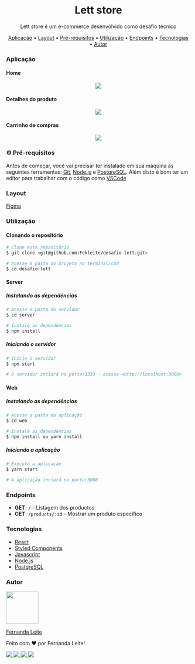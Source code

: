 <h1 align="center">Lett store</h1>

<p align="center">Lett store é um e-commerce desenvolvido como desafio técnico</p>

<p align="center">
 <a href="#aplicação">Aplicação</a> • 
 <a href="#layout">Layout</a> • 
 <a href="#pré-requisitos">Pré-requisitos</a> • 
 <a href="#utilização">Utilização</a> •
 <a href="#endpoints">Endpoints</a> •
 <a href="#tecnologias">Tecnologias</a> •  
 <a href="#autor">Autor</a>
</p>

### Aplicação

#### Home
<p align="center">
  <img src="https://user-images.githubusercontent.com/48728541/88441140-8376e200-cde6-11ea-90a4-12458239c3af.png" />
</p>

#### Detalhes do produto
<p align="center">
  <img src="https://user-images.githubusercontent.com/48728541/88441599-ed43bb80-cde7-11ea-8df0-3add8db9c3ae.png" />
</p>

#### Carrinho de compras
<p align="center">
  <img src="https://user-images.githubusercontent.com/48728541/88441616-fa60aa80-cde7-11ea-8ff0-2d915310bd11.png" />
</p>

### ⚙️ Pré-requisitos

Antes de começar, você vai precisar ter instalado em sua máquina as seguintes ferramentas:
[Git](https://git-scm.com), [Node.js](https://nodejs.org/en/) e [PostgreSQL](https://www.postgresql.org/). 
Além disto é bom ter um editor para trabalhar com o código como [VSCode](https://code.visualstudio.com/)

###  Layout

[Figma](https://www.figma.com/file/B0UuzPbDI5T1XpYnCdPHXV/Lettstore?node-id=0%3A1)

### Utilização

#### Clonando o repositório

```bash
# Clone este repositório
$ git clone <git@github.com:Fekleite/desafio-lett.git>

# Acesse a pasta do projeto no terminal/cmd
$ cd desafio-lett

```
#### Server

##### Instalando as dependências

```bash
# Acesse a pasta do servidor
$ cd server

# Instale as dependências
$ npm install
```

##### Iniciando o servidor

```bash
# Inicie o servidor
$ npm start

# O servidor inciará na porta:3333 - acesse <http://localhost:3000>
```

#### Web

##### Instalando as dependências

```bash
# Acesse a pasta da aplicação
$ cd web

# Instale as dependências
$ npm install ou yarn install
```

##### Iniciando a aplicação

```bash
# Execute a aplicação
$ yarn start

# A aplicação inciará na porta:3000
```

### Endpoints

- **GET**: `/` - Listagem dos productos
- **GET**: `/products/:id` - Mostrar um produto específico


### Tecnologias

- [React](https://pt-br.reactjs.org/)
- [Styled Components](https://styled-components.com/)
- [Javascript](https://developer.mozilla.org/pt-BR/docs/Web/JavaScript)
- [Node.js](https://nodejs.org/en/)
- [PostgreSQL](https://www.postgresql.org/)


### Autor


  <img width="88" src="https://avatars1.githubusercontent.com/u/48728541?s=460&u=50a45fccecd761aebf1375e9e6236503e6782a13&v=4" />


[Fernanda Leite](https://github.com/Fekleite)

Feito com ❤️ por Fernanda Leite!

  <a href="https://github.com/Fekleite" alt="GitHub">
    <img src="https://img.shields.io/badge/-GitHub-000?style=flat-square&logo=Github&logoColor=white" />
  </a>
  <a href="https://www.linkedin.com/in/fcleite19/" alt="LinkedIn">
    <img src="https://img.shields.io/badge/-LinkedIn-blue?style=flat-square&logo=Linkedin&logoColor=white" />
  </a>
  <a href="mailto:dev.fernandaleite@gmail.com" alt="Gmail">
    <img src="https://img.shields.io/badge/-Gmail-D54B3D?style=flat-square&logo=Gmail&logoColor=white" />
  </a>
  <a href="https://twitter.com/Fekleite19" alt="Twitter">
    <img src="https://img.shields.io/badge/-Twitter-1da0f2?style=flat-square&logo=Twitter&logoColor=white" />
  </a>
